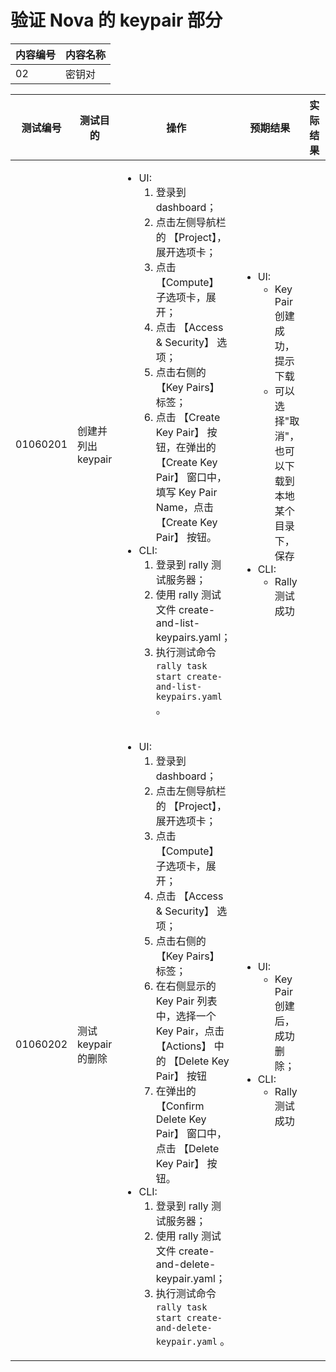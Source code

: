 # 验证 Nova 的 keypair 部分

|内容编号|内容名称|
|--------|--------|
|02|密钥对|


|测试编号|测试目的|操作|预期结果|实际结果|备注|Rally/Tempest/None|
|--------|--------|----|--------|--------|----|------------------|
|01060201|创建并列出 keypair|<ul><li>UI:<ol><li>登录到 dashboard；</li><li>点击左侧导航栏的 【Project】，展开选项卡；</li><li>点击 【Compute】 子选项卡，展开；</li><li>点击 【Access & Security】 选项；</li><li>点击右侧的 【Key Pairs】 标签；</li><li>点击 【Create Key Pair】 按钮，在弹出的 【Create Key Pair】 窗口中，填写 Key Pair Name，点击 【Create Key Pair】 按钮。</li></ol></li><li>CLI:<ol><li>登录到 rally 测试服务器；</li><li>使用 rally 测试文件 create-and-list-keypairs.yaml；</li><li>执行测试命令 <code>rally task start create-and-list-keypairs.yaml</code> 。</li></ol></li></ul>|<ul><li>UI:<ul><li>Key Pair 创建成功，提示下载</li><li>可以选择"取消"，也可以下载到本地某个目录下，保存</li></ul></li><li>CLI:<ul><li>Rally 测试成功</li></ul></li></ul>||<ul><li>执行 10 次，每次并行执行 2 个测试</li><li>每次创建 3 个 tenant，每个 tenant 包含 2 个 user</li></ul>|Rally:</br>create-and-list-keypairs.yaml|
|01060202|测试 keypair 的删除|<ul><li>UI:<ol><li>登录到 dashboard；</li><li>点击左侧导航栏的 【Project】，展开选项卡；</li><li>点击 【Compute】 子选项卡，展开；</li><li>点击 【Access & Security】 选项；</li><li>点击右侧的 【Key Pairs】 标签；</li><li>在右侧显示的 Key Pair 列表中，选择一个 Key Pair，点击 【Actions】 中的 【Delete Key Pair】 按钮</li><li>在弹出的 【Confirm Delete Key Pair】 窗口中，点击 【Delete Key Pair】 按钮。</li></ol></li><li>CLI:<ol><li>登录到 rally 测试服务器；</li><li>使用 rally 测试文件 create-and-delete-keypair.yaml；</li><li>执行测试命令 <code>rally task start create-and-delete-keypair.yaml</code> 。</li></ol></li></ul>|<ul><li>UI:<ul><li>Key Pair 创建后，成功删除；</li></ul></li><li>CLI:<ul><li>Rally 测试成功</li></ul></li></ul>||<ul><li>执行 10 次，每次并行执行 2 个测试</li><li>每次创建 3 个 tenant，每个 tenant 包含 2 个 user</li></ul>|Rally:</br>create-and-delete-keypair.yaml|
